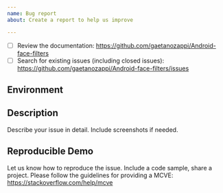 ```yaml
---
name: Bug report
about: Create a report to help us improve

---
```


<!-- Requirements: please go through this checklist before opening a new issue -->
  - [ ] Review the documentation: https://github.com/gaetanozappi/Android-face-filters
  - [ ] Search for existing issues (including closed issues): https://github.com/gaetanozappi/Android-face-filters/issues

<!-- Describe your environment (OS, target platform, Android-face-filters version etc.) -->
## Environment

<!-- Describe what happened, what worked and didn't work as expected -->
## Description
Describe your issue in detail. Include screenshots if needed.

<!-- Providing us with a demo of the bug can help if the behaviour is hard to reproduce -->
## Reproducible Demo
Let us know how to reproduce the issue. Include a code sample, share a project.
Please follow the guidelines for providing a MCVE: https://stackoverflow.com/help/mcve
